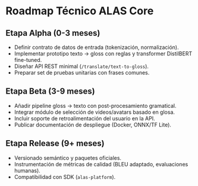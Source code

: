 # Roadmap Técnico ALAS Core

## Etapa Alpha (0-3 meses)
- Definir contrato de datos de entrada (tokenización, normalización).
- Implementar prototipo texto → gloss con reglas y transformer DistilBERT fine-tuned.
- Diseñar API REST minimal (`/translate/text-to-gloss`).
- Preparar set de pruebas unitarias con frases comunes.

## Etapa Beta (3-9 meses)
- Añadir pipeline gloss → texto con post-procesamiento gramatical.
- Integrar módulo de selección de videos/avatars basado en glosa.
- Incluir soporte de retroalimentación del usuario en la API.
- Publicar documentación de despliegue (Docker, ONNX/TF Lite).

## Etapa Release (9+ meses)
- Versionado semántico y paquetes oficiales.
- Instrumentación de métricas de calidad (BLEU adaptado, evaluaciones humanas).
- Compatibilidad con SDK (`alas-platform`).
